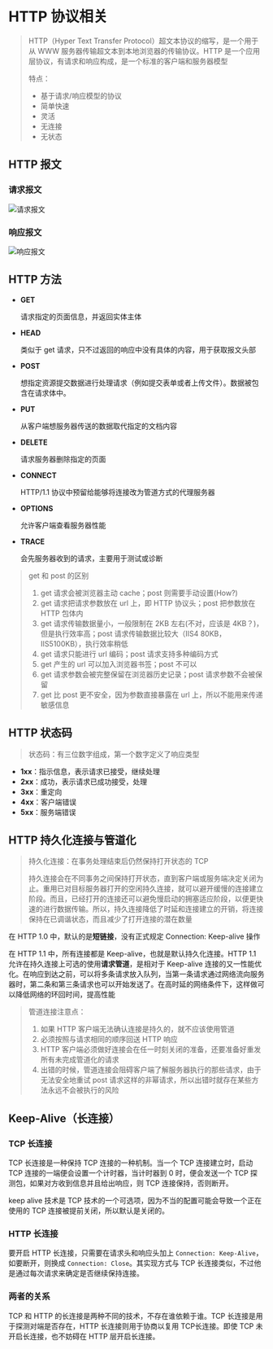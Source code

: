 # HTTP 协议相关

>   HTTP（Hyper Text Transfer Protocol）超文本协议的缩写，是一个用于从 WWW 服务器传输超文本到本地浏览器的传输协议。HTTP 是一个应用层协议，有请求和响应构成，是一个标准的客户端和服务器模型
>
>   特点：
>
>   *   基于请求/响应模型的协议
>   *   简单快速
>   *   灵活
>   *   无连接
>   *   无状态



## HTTP 报文

### 请求报文

![请求报文](https://user-gold-cdn.xitu.io/2019/12/31/16f5b1adba0c553c?imageslim)

### 响应报文

![响应报文](https://user-gold-cdn.xitu.io/2019/12/31/16f5b1a90ff07fbb?imageslim)



## HTTP 方法

*   **GET**

    请求指定的页面信息，并返回实体主体

*   **HEAD**

    类似于 get 请求，只不过返回的响应中没有具体的内容，用于获取报文头部

*   **POST**

    想指定资源提交数据进行处理请求（例如提交表单或者上传文件）。数据被包含在请求体中。

*   **PUT**

    从客户端想服务器传送的数据取代指定的文档内容

*   **DELETE**

    请求服务器删除指定的页面

*   **CONNECT**

    HTTP/1.1 协议中预留给能够将连接改为管道方式的代理服务器

*   **OPTIONS**

    允许客户端查看服务器性能

*   **TRACE**

    会先服务器收到的请求，主要用于测试或诊断

>   get 和 post 的区别
>
>   1.  get 请求会被浏览器主动 cache；post 则需要手动设置(How?)
>   2.  get 请求把请求参数放在 url 上，即 HTTP 协议头；post 把参数放在 HTTP 包体内
>   3.  get 请求传输数据量小，一般限制在 2KB 左右(不对，应该是 4KB？)，但是执行效率高；post 请求传输数据比较大（IIS4 80KB，IIS5100KB），执行效率稍低
>   4.  get 请求只能进行 url 编码；post 请求支持多种编码方式
>   5.  get 产生的 url 可以加入浏览器书签；post 不可以
>   6.  get 请求参数会被完整保留在浏览器历史记录；post 请求参数不会被保留
>   7.  get 比 post 更不安全，因为参数直接暴露在 url 上，所以不能用来传递敏感信息



## HTTP 状态码

>   状态码：有三位数字组成，第一个数字定义了响应类型

*   **1xx**：指示信息，表示请求已接受，继续处理
*   **2xx**：成功，表示请求已成功接受，处理
*   **3xx**：重定向
*   **4xx**：客户端错误
*   **5xx**：服务端错误



## HTTP 持久化连接与管道化

>   持久化连接：在事务处理结束后仍然保持打开状态的 TCP
>
>   持久连接会在不同事务之间保持打开状态，直到客户端或服务端决定关闭为止。重用已对目标服务器打开的空闲持久连接，就可以避开缓慢的连接建立阶段。而且，已经打开的连接还可以避免慢启动的拥塞适应阶段，以便更快速的进行数据传输。所以，持久连接降低了时延和连接建立的开销，将连接保持在已调谐状态，而且减少了打开连接的潜在数量

在 HTTP 1.0 中，默认的是**短链接**，没有正式规定 Connection: Keep-alive 操作

在 HTTP 1.1 中，所有连接都是 Keep-alive，也就是默认持久化连接。HTTP 1.1 允许在持久连接上可选的使用**请求管道**，是相对于 Keep-alive 连接的又一性能优化。在响应到达之前，可以将多条请求放入队列，当第一条请求通过网络流向服务器时，第二条和第三条请求也可以开始发送了。在高时延的网络条件下，这样做可以降低网络的环回时间，提高性能

>   管道连接注意点：
>
>   1.  如果 HTTP 客户端无法确认连接是持久的，就不应该使用管道
>   2.  必须按照与请求相同的顺序回送 HTTP 响应
>   3.  HTTP 客户端必须做好连接会在任一时刻关闭的准备，还要准备好重发所有未完成管道化的请求
>   4.  出错的时候，管道连接会阻碍客户端了解服务器执行的那些请求，由于无法安全地重试 post 请求这样的非幂请求，所以出错时就存在某些方法永远不会被执行的风险



## Keep-Alive（长连接）

### TCP 长连接

TCP 长连接是一种保持 TCP 连接的一种机制。当一个 TCP 连接建立时，启动 TCP 连接的一端便会设置一个计时器，当计时器到 0 时，便会发送一个 TCP 探测包，如果对方收到信息并且给出响应，则 TCP 连接保持，否则断开。

keep alive 技术是 TCP 技术的一个可选项，因为不当的配置可能会导致一个正在使用的 TCP 连接被提前关闭，所以默认是关闭的。

### HTTP 长连接

要开启 HTTP 长连接，只需要在请求头和响应头加上 `Connection: Keep-Alive`，如要断开，则换成 `Connection: Close`。其实现方式与 TCP 长连接类似，不过他是通过每次请求来确定是否继续保持连接。

### 两者的关系

TCP 和 HTTP 的长连接是两种不同的技术，不存在谁依赖于谁。TCP 长连接是用于探测对端是否存在，HTTP 长连接则用于协商以复用 TCP长连接。即使 TCP 未开启长连接，也不妨碍在 HTTP 层开启长连接。